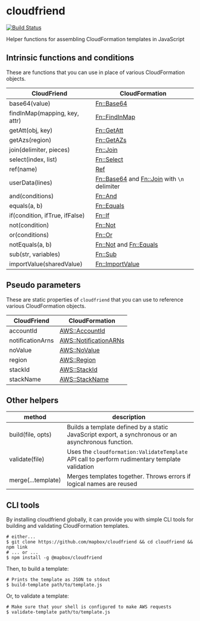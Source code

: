 # cloudfriend

[![Build Status](https://travis-ci.org/mapbox/cloudfriend.svg?branch=master)](https://travis-ci.org/mapbox/cloudfriend)

Helper functions for assembling CloudFormation templates in JavaScript

## Intrinsic functions and conditions

These are functions that you can use in place of various CloudFormation objects.

CloudFriend | CloudFormation
--- | ---
base64(value) | [Fn::Base64](http://docs.aws.amazon.com/AWSCloudFormation/latest/UserGuide/intrinsic-function-reference-base64.html)
findInMap(mapping, key, attr) | [Fn::FindInMap](http://docs.aws.amazon.com/AWSCloudFormation/latest/UserGuide/intrinsic-function-reference-findinmap.html)
getAtt(obj, key) | [Fn::GetAtt](http://docs.aws.amazon.com/AWSCloudFormation/latest/UserGuide/intrinsic-function-reference-getatt.html)
getAzs(region) | [Fn::GetAZs](http://docs.aws.amazon.com/AWSCloudFormation/latest/UserGuide/intrinsic-function-reference-getavailabilityzones.html)
join(delimiter, pieces) | [Fn::Join](http://docs.aws.amazon.com/AWSCloudFormation/latest/UserGuide/intrinsic-function-reference-join.html)
select(index, list) | [Fn::Select](http://docs.aws.amazon.com/AWSCloudFormation/latest/UserGuide/intrinsic-function-reference-select.html)
ref(name) | [Ref](http://docs.aws.amazon.com/AWSCloudFormation/latest/UserGuide/intrinsic-function-reference-ref.html)
userData(lines) | [Fn::Base64](http://docs.aws.amazon.com/AWSCloudFormation/latest/UserGuide/intrinsic-function-reference-base64.html) and [Fn::Join](http://docs.aws.amazon.com/AWSCloudFormation/latest/UserGuide/intrinsic-function-reference-join.html) with `\n` delimiter
and(conditions) | [Fn::And](http://docs.aws.amazon.com/AWSCloudFormation/latest/UserGuide/intrinsic-function-reference-conditions.html#d0e121706)
equals(a, b) | [Fn::Equals](http://docs.aws.amazon.com/AWSCloudFormation/latest/UserGuide/intrinsic-function-reference-conditions.html#d0e121788)
if(condition, ifTrue, ifFalse) | [Fn::If](http://docs.aws.amazon.com/AWSCloudFormation/latest/UserGuide/intrinsic-function-reference-conditions.html#d0e121863)
not(condition) | [Fn::Not](http://docs.aws.amazon.com/AWSCloudFormation/latest/UserGuide/intrinsic-function-reference-conditions.html#d0e122042)
or(conditions) | [Fn::Or](http://docs.aws.amazon.com/AWSCloudFormation/latest/UserGuide/intrinsic-function-reference-conditions.html#d0e122130)
notEquals(a, b) | [Fn::Not](http://docs.aws.amazon.com/AWSCloudFormation/latest/UserGuide/intrinsic-function-reference-conditions.html#d0e122042) and [Fn::Equals](http://docs.aws.amazon.com/AWSCloudFormation/latest/UserGuide/intrinsic-function-reference-conditions.html#d0e121788)
sub(str, variables) | [Fn::Sub](http://docs.aws.amazon.com/AWSCloudFormation/latest/UserGuide/intrinsic-function-reference-sub.html)
importValue(sharedValue) | [Fn::ImportValue](http://docs.aws.amazon.com/AWSCloudFormation/latest/UserGuide/intrinsic-function-reference-importvalue.html)

## Pseudo parameters

These are static properties of `cloudfriend` that you can use to reference various CloudFormation objects.

CloudFriend | CloudFormation
--- | ---
accountId | [AWS::AccountId](http://docs.aws.amazon.com/AWSCloudFormation/latest/UserGuide/pseudo-parameter-reference.html)
notificationArns | [AWS::NotificationARNs](http://docs.aws.amazon.com/AWSCloudFormation/latest/UserGuide/pseudo-parameter-reference.html)
noValue | [AWS::NoValue](http://docs.aws.amazon.com/AWSCloudFormation/latest/UserGuide/pseudo-parameter-reference.html)
region | [AWS::Region](http://docs.aws.amazon.com/AWSCloudFormation/latest/UserGuide/pseudo-parameter-reference.html)
stackId | [AWS::StackId](http://docs.aws.amazon.com/AWSCloudFormation/latest/UserGuide/pseudo-parameter-reference.html)
stackName | [AWS::StackName](http://docs.aws.amazon.com/AWSCloudFormation/latest/UserGuide/pseudo-parameter-reference.html)

## Other helpers

method | description
--- | ---
build(file, opts) | Builds a template defined by a static JavaScript export, a synchronous or an asynchronous function.
validate(file) | Uses the `cloudformation:ValidateTemplate` API call to perform rudimentary template validation
merge(...template) | Merges templates together. Throws errors if logical names are reused

## CLI tools

By installing cloudfriend globally, it can provide you with simple CLI tools for building and validating CloudFormation templates.

```
# either...
$ git clone https://github.com/mapbox/cloudfriend && cd cloudfriend && npm link
# ... or ...
$ npm install -g @mapbox/cloudfriend
```

Then, to build a template:

```
# Prints the template as JSON to stdout
$ build-template path/to/template.js
```

Or, to validate a template:

```
# Make sure that your shell is configured to make AWS requests
$ validate-template path/to/template.js
```
